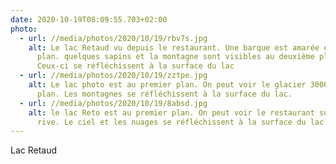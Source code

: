 ```yaml
---
date: 2020-10-19T08:09:55.703+02:00
photo:
  - url: //media/photos/2020/10/19/rbv7s.jpg
    alt: Le lac Retaud vu depuis le restaurant. Une barque est amarée en premier
      plan. quelques sapins et la montagne sont visibles au deuxième plan.
      Ceux-ci se réfléchissent à la surface du lac
  - url: //media/photos/2020/10/19/zztpe.jpg
    alt: Le lac photo est au premier plan. On peut voir le glacier 3000 en deuxième
      plan. Les montagnes se réfléchissent à la surface du lac.
  - url: //media/photos/2020/10/19/8absd.jpg
    alt: le lac Reto est au premier plan. On peut voir le restaurant sur l'autre
      rive. Le ciel et les nuages se réfléchissent à la surface du lac.
---
```

Lac Retaud
